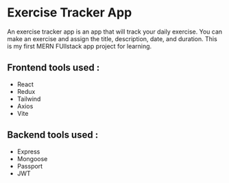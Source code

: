 # Exercise Tracker App

An exercise tracker app is an app that will track your daily exercise. You can make an exercise and assign the title, description, date, and duration. This is my first MERN FUllstack app project for learning.

## Frontend tools used :

- React
- Redux
- Tailwind
- Axios
- Vite

## Backend tools used :

- Express
- Mongoose
- Passport
- JWT
